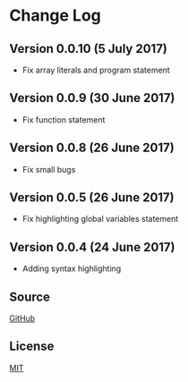 # Change Log

## Version 0.0.10 (5 July 2017)
  - Fix array literals and program statement

## Version 0.0.9 (30 June 2017)
  - Fix function statement

## Version 0.0.8 (26 June 2017)
  - Fix small bugs

## Version 0.0.5 (26 June 2017)
  - Fix highlighting global variables statement

## Version 0.0.4 (24 June 2017)
  - Adding syntax highlighting

## Source
  [GitHub](https://github.com/rcanedu/stVScode)

## License
  [MIT](./LICENSE)
